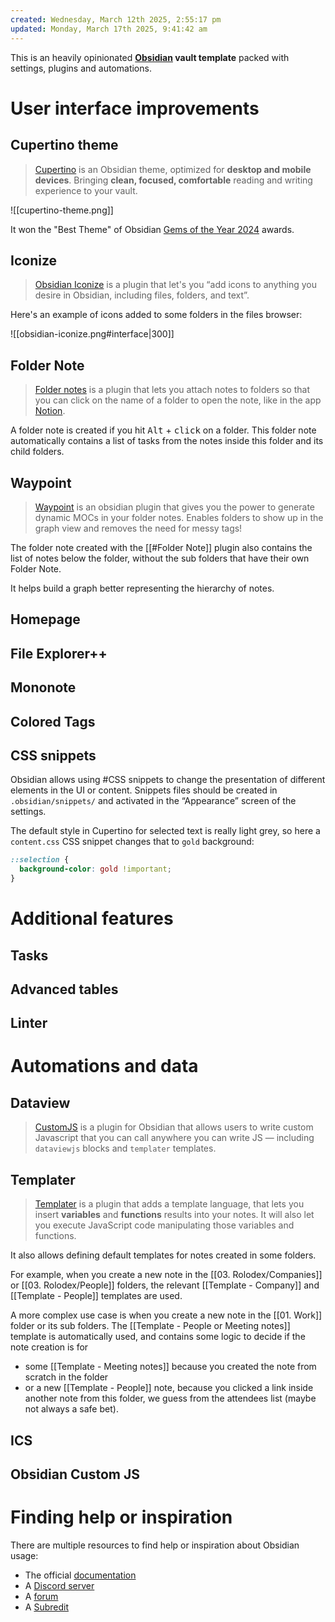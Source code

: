 ```yaml
---
created: Wednesday, March 12th 2025, 2:55:17 pm
updated: Monday, March 17th 2025, 9:41:42 am
---
```


This is an heavily opinionated **[Obsidian](https://obsidian.md) vault template** packed with settings, plugins and automations.

# User interface improvements

## Cupertino theme

> [Cupertino](https://github.com/aaaaalexis/obsidian-cupertino) is an Obsidian theme, optimized for **desktop and mobile devices**. Bringing **clean, focused, comfortable** reading and writing experience to your vault.

![[cupertino-theme.png]]

It won the "Best Theme" of Obsidian [Gems of the Year 2024](https://obsidian.md/blog/2024-goty-winners/) awards.

## Iconize

> [Obsidian Iconize](https://florianwoelki.github.io/obsidian-iconize/) is a plugin that let's you “add icons to anything you desire in Obsidian, including files, folders, and text”.

Here's an example of icons added to some folders in the files browser:

![[obsidian-iconize.png#interface|300]]

## Folder Note

> [Folder notes](https://lostpaul.github.io/obsidian-folder-notes/) is a plugin that lets you attach notes to folders so that you can click on the name of a folder to open the note, like in the app [Notion](https://www.notion.so/).

A folder note is created if you  hit <kbd>Alt</kbd> + <kbd>click</kbd> on a folder. This folder note automatically contains a list of tasks from the notes inside this folder and its child folders.

## Waypoint

> [Waypoint](https://github.com/IdreesInc/Waypoint) is an obsidian plugin that gives you the power to generate dynamic MOCs in your folder notes. Enables folders to show up in the graph view and removes the need for messy tags!

The folder note created with the [[#Folder Note]] plugin also contains the list of notes below the folder, without the sub folders that have their own Folder Note.

It helps build a graph better representing the hierarchy of notes.

## Homepage

## File Explorer++

## Mononote

## Colored Tags

## CSS snippets

Obsidian allows using #CSS snippets to change the presentation of different elements in the UI or content. Snippets files should be created in `.obsidian/snippets/` and activated in the “Appearance” screen of the settings.

The default style in Cupertino for selected text is really light grey, so here a `content.css` CSS snippet changes that to `gold` background:

```css
::selection {
  background-color: gold !important;
}
```

# Additional features

## Tasks

## Advanced tables

## Linter

# Automations and data

## Dataview

> [CustomJS](https://github.com/saml-dev/obsidian-custom-js) is a plugin for Obsidian that allows users to write custom Javascript that you can call anywhere you can write JS — including `dataviewjs` blocks and `templater` templates.

## Templater

> [Templater](https://github.com/SilentVoid13/Templater) is a plugin that adds a template language, that lets you insert **variables** and **functions** results into your notes. It will also let you execute JavaScript code manipulating those variables and functions.

It also allows defining default templates for notes created in some folders.

For example, when you create a new note in the [[03. Rolodex/Companies]] or [[03. Rolodex/People]] folders, the relevant [[Template - Company]] and [[Template - People]] templates are used.

A more complex use case is when you create a new note in the [[01. Work]] folder or its sub folders. The [[Template - People or Meeting notes]] template is automatically used, and contains some logic to decide if the note creation is for

- some [[Template - Meeting notes]] because you created the note from scratch in the folder
- or a new [[Template - People]] note, because you clicked a link inside another note from this folder, we guess from the attendees list (maybe not always a safe bet).

## ICS

## Obsidian Custom JS

# Finding help or inspiration

There are multiple resources to find help or inspiration about Obsidian usage:

- The official [documentation](https://docs.obsidian.md/)
- A [Discord server](https://discord.gg/obsidianmd)
- A [forum](https://forum.obsidian.md/)
- A [Subredit](https://www.reddit.com/r/ObsidianMD/)
